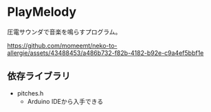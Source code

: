 # PlayMelody
圧電サウンダで音楽を鳴らすプログラム。



https://github.com/momeemt/neko-to-allergie/assets/43488453/a486b732-f82b-4182-b92e-c9a4ef5bbf1e



## 依存ライブラリ
- pitches.h
    - Arduino IDEから入手できる
